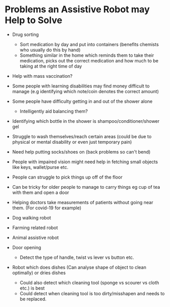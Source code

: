 
# Problems an Assistive Robot may Help to Solve

* Drug sorting
  * Sort medication by day and put into containers (benefits chemists who usually do this by hand)  
  * Something similar in the home which reminds them to take their medication, picks out the correct medication and how much to be taking at the right time of day

* Help with mass vaccination?

* Some people with learning disabilities may find money difficult to manage (e.g identifying which note/coin denotes the correct amount)

* Some people have difficulty getting in and out of the shower alone
  * Intelligently aid balancing them?

* Identifying which bottle in the shower is shampoo/conditioner/shower gel

* Struggle to wash themselves/reach certain areas (could be due to physical or mental disability or even just temporary pain)

* Need help putting socks/shoes on (back problems so can't bend)

* People with impaired vision might need help in fetching small objects like keys, wallet/purse etc. 

* People can struggle to pick things up off of the floor

* Can be tricky for older people to manage to carry things eg cup of tea with them and open a door

* Helping doctors take measurements of patients without going near them. (For covid-19 for example)

* Dog walking robot

* Farming related robot

* Animal assistive robot

* Door opening 
  * Detect the type of handle, twist vs lever vs button etc.

* Robot which does dishes (Can analyse shape of object to clean optimally) or dries dishes 
  * Could also detect which cleaning tool (sponge vs scourer vs cloth etc.) is best
  * Could detect when cleaning tool is too dirty/misshapen and needs to be replaced.
